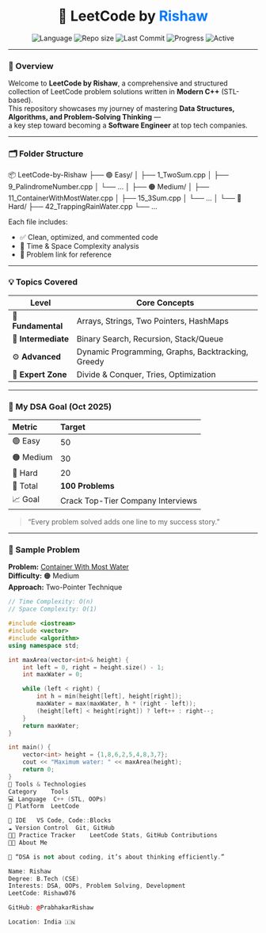 <h1 align="center">🚀 LeetCode by <span style="color:#0078ff">Rishaw</span></h1>

<p align="center">
  <img src="https://img.shields.io/badge/Language-C++-blue.svg" alt="Language" />
  <img src="https://img.shields.io/github/repo-size/PrabhakarRishaw/LeetCode-by-Rishaw" alt="Repo size" />
  <img src="https://img.shields.io/github/last-commit/PrabhakarRishaw/LeetCode-by-Rishaw" alt="Last Commit" />
  <img src="https://img.shields.io/badge/Problems%20Solved-23%2F3716-green" alt="Progress" />
  <img src="https://img.shields.io/badge/Status-Active-brightgreen" alt="Active" />
</p>

---

### 🧾 Overview

Welcome to **LeetCode by Rishaw**, a comprehensive and structured collection of LeetCode problem solutions written in **Modern C++** (STL-based).  
This repository showcases my journey of mastering **Data Structures, Algorithms, and Problem-Solving Thinking** —  
a key step toward becoming a **Software Engineer** at top tech companies.

---

### 🗂️ Folder Structure
📦 LeetCode-by-Rishaw
├── 🟢 Easy/
│ ├── 1_TwoSum.cpp
│ ├── 9_PalindromeNumber.cpp
│ └── ...
│
├── 🟠 Medium/
│ ├── 11_ContainerWithMostWater.cpp
│ ├── 15_3Sum.cpp
│ └── ...
│
└── 🔴 Hard/
├── 42_TrappingRainWater.cpp
└── ...

Each file includes:
- ✅ Clean, optimized, and commented code  
- 🧮 Time & Space Complexity analysis  
- 🔗 Problem link for reference  

---

### 💡 Topics Covered

| Level | Core Concepts |
|--------|----------------|
| 🧩 **Fundamental** | Arrays, Strings, Two Pointers, HashMaps |
| 🧭 **Intermediate** | Binary Search, Recursion, Stack/Queue |
| ⚙️ **Advanced** | Dynamic Programming, Graphs, Backtracking, Greedy |
| 🧠 **Expert Zone** | Divide & Conquer, Tries, Optimization |

---

### 🎯 My DSA Goal (Oct 2025)

| Metric | Target |
|:--|:--|
| 🟢 Easy | 50 |
| 🟠 Medium | 30 |
| 🔴 Hard | 20 |
| 💪 Total | **100 Problems** |
| 📈 Goal | Crack Top-Tier Company Interviews |

> “Every problem solved adds one line to my success story.”

---

### 🧩 Sample Problem

**Problem:** [Container With Most Water](https://leetcode.com/problems/container-with-most-water/)  
**Difficulty:** 🟠 Medium  
**Approach:** Two-Pointer Technique

```cpp
// Time Complexity: O(n)
// Space Complexity: O(1)

#include <iostream>
#include <vector>
#include <algorithm>
using namespace std;

int maxArea(vector<int>& height) {
    int left = 0, right = height.size() - 1;
    int maxWater = 0;

    while (left < right) {
        int h = min(height[left], height[right]);
        maxWater = max(maxWater, h * (right - left));
        (height[left] < height[right]) ? left++ : right--;
    }
    return maxWater;
}

int main() {
    vector<int> height = {1,8,6,2,5,4,8,3,7};
    cout << "Maximum water: " << maxArea(height);
    return 0;
}
🧰 Tools & Technologies
Category	Tools
💻 Language	C++ (STL, OOPs)
🧩 Platform	LeetCode

🧠 IDE	VS Code, Code::Blocks
☁️ Version Control	Git, GitHub
🧑‍💻 Practice Tracker	LeetCode Stats, GitHub Contributions
👨‍💻 About Me

💬 “DSA is not about coding, it’s about thinking efficiently.”

Name: Rishaw
Degree: B.Tech (CSE)
Interests: DSA, OOPs, Problem Solving, Development
LeetCode: Rishaw076

GitHub: @PrabhakarRishaw

Location: India 🇮🇳
